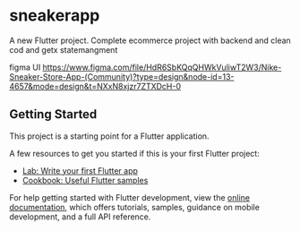 # sneakerapp

A new Flutter project.
Complete ecommerce project with backend and clean cod and getx statemangment

figma UI
https://www.figma.com/file/HdR6SbKQqQHWkVuliwT2W3/Nike-Sneaker-Store-App-(Community)?type=design&node-id=13-4657&mode=design&t=NXxN8xjzr7ZTXDcH-0

## Getting Started

This project is a starting point for a Flutter application.

A few resources to get you started if this is your first Flutter project:

- [Lab: Write your first Flutter app](https://docs.flutter.dev/get-started/codelab)
- [Cookbook: Useful Flutter samples](https://docs.flutter.dev/cookbook)

For help getting started with Flutter development, view the
[online documentation](https://docs.flutter.dev/), which offers tutorials,
samples, guidance on mobile development, and a full API reference.
